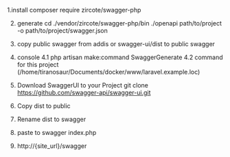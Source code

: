 1.install
composer require zircote/swagger-php

2. generate
cd ./vendor/zircote/swagger-php/bin
./openapi path/to/project -o path/to/project/swagger.json

3. copy public swagger from addis or swagger-ui/dist to public swagger

4. console
  4.1 php artisan make:command SwaggerGenerate
  4.2 command for this project (/home/tiranosaur/Documents/docker/www/laravel.example.loc)
 
5. Download SwaggerUI to your Project
    git clone https://github.com/swagger-api/swagger-ui.git

6. Copy dist to public

7. Rename dist to swagger

8. paste to swagger index.php

9. http://{site_url}/swagger
